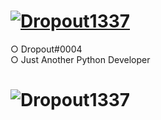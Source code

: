 # [![Dropout1337](https://images-ext-1.discordapp.net/external/s8NaaFnPc11kwLsQPZvbltxFNXHdaiR-qO-d41udqfI/https/media.discordapp.net/attachments/725732636940828782/736497306916094002/Dropout0004.gif)](https://discord.com/users/697235362409480284/profile)
○ Dropout#0004</br>
○ Just Another Python Developer</br>

# ![Dropout1337](https://github-readme-stats.vercel.app/api?username=Dropout1337&show_icons=true&include_all_commits=true&show_icons=true&title_color=fff&icon_color=79ff97&text_color=9f9f9f&bg_color=151515)
